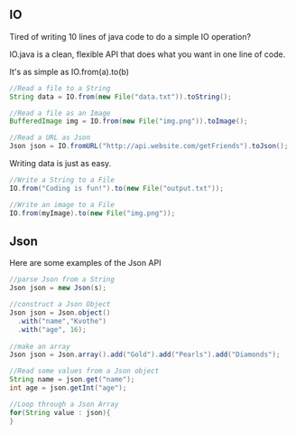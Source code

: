 ## IO

Tired of writing 10 lines of java code to do a simple IO operation?

IO.java is a clean, flexible API that does what you want in one line of code.

It's as simple as IO.from(a).to(b)

```java
//Read a file to a String
String data = IO.from(new File("data.txt")).toString();

//Read a file as an Image
BufferedImage img = IO.from(new File("img.png")).toImage();

//Read a URL as Json
Json json = IO.fromURL("http://api.website.com/getFriends").toJson();
```

Writing data is just as easy.

```java
//Write a String to a File
IO.from("Coding is fun!").to(new File("output.txt"));

//Write an image to a File
IO.from(myImage).to(new File("img.png"));
```

## Json

Here are some examples of the Json API

```java
//parse Json from a String
Json json = new Json(s);

//construct a Json Object
Json json = Json.object()
  .with("name","Kvothe")
  .with("age", 16);
  
//make an array
Json json = Json.array().add("Gold").add("Pearls").add("Diamonds");

//Read some values from a Json object
String name = json.get("name");
int age = json.getInt("age");

//Loop through a Json Array
for(String value : json){
}
```
